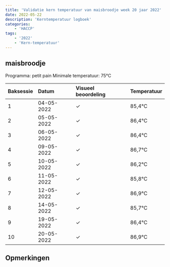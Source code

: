 ```yaml
---
title: 'Validatie kern temperatuur van maisbroodje week 20 jaar 2022'
date: 2022-05-22
description: 'Kerntemperatuur logboek'
categories:
    - 'HACCP'
tags:
    - '2022'
    - 'Kern-temperatuur'
---
```


## maisbroodje

Programma: petit pain
Minimale temperatuur: 75°C

| Baksessie | Datum | Visueel beoordeling | Temperatuur |
|:---|:---|:---|:---|
| 1 | 04-05-2022 | &check; | 85,4°C |
| 2 | 05-05-2022 | &check; | 86,4°C |
| 3 | 06-05-2022 | &check; | 86,4°C |
| 4 | 09-05-2022 | &check; | 86,7°C |
| 5 | 10-05-2022 | &check; | 86,2°C |
| 6 | 11-05-2022 | &check; | 85,8°C |
| 7 | 12-05-2022 | &check; | 86,9°C |
| 8 | 14-05-2022 | &check; | 85,7°C |
| 9 | 19-05-2022 | &check; | 86,4°C |
| 10 | 20-05-2022 | &check; | 86,9°C |

## Opmerkingen


